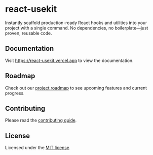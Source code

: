 # react-usekit

Instantly scaffold production-ready React hooks and utilities into your project with a single command. No dependencies, no boilerplate—just proven, reusable code.

## Documentation

Visit https://react-usekit.vercel.app to view the documentation.

## Roadmap

Check out our [project roadmap](ROADMAP.md) to see upcoming features and current progress.

## Contributing

Please read the [contributing guide](/CONTRIBUTING.md).

## License

Licensed under the [MIT license](LICENSE).
